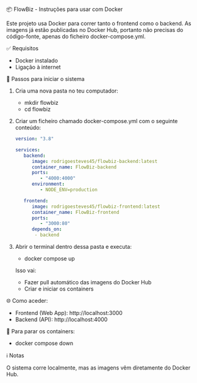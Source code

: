 📦 FlowBiz - Instruções para usar com Docker

Este projeto usa Docker para correr tanto o frontend como o backend. As imagens já estão publicadas no Docker Hub, portanto não precisas do código-fonte, apenas do ficheiro docker-compose.yml.

✅ Requisitos

- Docker instalado
- Ligação à internet

🚀 Passos para iniciar o sistema

1. Cria uma nova pasta no teu computador:
   
   - mkdir flowbiz
   - cd flowbiz

2. Criar um ficheiro chamado docker-compose.yml com o seguinte conteúdo:

      ```yaml
      version: "3.8"

      services:
         backend:
            image: rodrigoesteves45/flowbiz-backend:latest
            container_name: FlowBiz-backend
            ports:
               - "4000:4000"
            environment:
               - NODE_ENV=production

         frontend:
            image: rodrigoesteves45/flowbiz-frontend:latest
            container_name: FlowBiz-frontend
            ports:
               - "3000:80"
            depends_on:
             - backend

3. Abrir o terminal dentro dessa pasta e executa:
      
   - docker compose up

   Isso vai:

   - Fazer pull automático das imagens do Docker Hub
   - Criar e iniciar os containers

🌐 Como aceder:

- Frontend (Web App): http://localhost:3000
- Backend (API): http://localhost:4000

🛑 Para parar os containers:

- docker compose down

ℹ️ Notas

O sistema corre localmente, mas as imagens vêm diretamente do Docker Hub.
